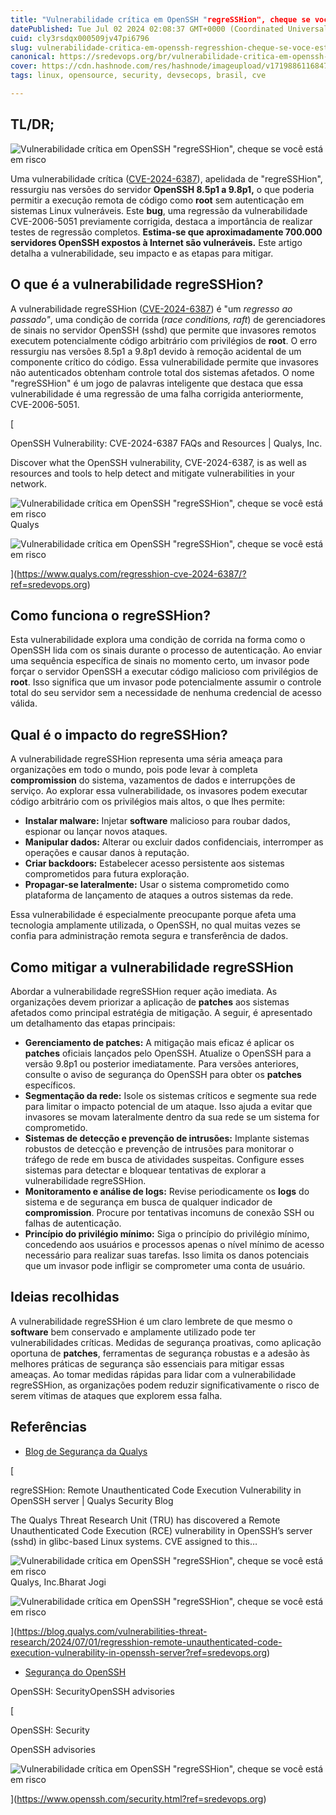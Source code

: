 ```yaml
---
title: "Vulnerabilidade crítica em OpenSSH "regreSSHion", cheque se você está em risco"
datePublished: Tue Jul 02 2024 02:08:37 GMT+0000 (Coordinated Universal Time)
cuid: cly3rsdqx000509jv47pi6796
slug: vulnerabilidade-critica-em-openssh-regresshion-cheque-se-voce-esta-em-risco
canonical: https://sredevops.org/br/vulnerabilidade-critica-em-openssh-regresshion-cheque-se-voce-esta-em-risco/
cover: https://cdn.hashnode.com/res/hashnode/imageupload/v1719886116847/07fe9bb5-612a-47a2-a44c-72de8bcf220a.webp
tags: linux, opensource, security, devsecops, brasil, cve

---
```


TL/DR;
------

![Vulnerabilidade crítica em OpenSSH "regreSSHion", cheque se você está em risco](https://cdn.hashnode.com/res/hashnode/imageupload/v1719886115108/b53b2df9-d358-4111-aec1-56a6b1a52317.webp)

Uma vulnerabilidade crítica ([CVE-2024-6387](https://www.qualys.com/regresshion-cve-2024-6387/?ref=sredevops.org)), apelidada de "regreSSHion", ressurgiu nas versões do servidor **OpenSSH 8.5p1 a 9.8p1,** o que poderia permitir a execução remota de código como **root** sem autenticação em sistemas Linux vulneráveis. Este **bug**, uma regressão da vulnerabilidade CVE-2006-5051 previamente corrigida, destaca a importância de realizar testes de regressão completos. **Estima-se que aproximadamente 700.000 servidores OpenSSH expostos à Internet são vulneráveis.** Este artigo detalha a vulnerabilidade, seu impacto e as etapas para mitigar.

O que é a vulnerabilidade regreSSHion?
--------------------------------------

A vulnerabilidade regreSSHion ([CVE-2024-6387](https://www.qualys.com/regresshion-cve-2024-6387/?ref=sredevops.org)) é "um _regresso ao passado"_, uma condição de corrida (_race conditions, raft_) de gerenciadores de sinais no servidor OpenSSH (sshd) que permite que invasores remotos executem potencialmente código arbitrário com privilégios de **root**. O erro ressurgiu nas versões 8.5p1 a 9.8p1 devido à remoção acidental de um componente crítico do código. Essa vulnerabilidade permite que invasores não autenticados obtenham controle total dos sistemas afetados. O nome "regreSSHion" é um jogo de palavras inteligente que destaca que essa vulnerabilidade é uma regressão de uma falha corrigida anteriormente, CVE-2006-5051.

[

OpenSSH Vulnerability: CVE-2024-6387 FAQs and Resources | Qualys, Inc.

Discover what the OpenSSH vulnerability, CVE-2024-6387, is as well as resources and tools to help detect and mitigate vulnerabilities in your network.

![Vulnerabilidade crítica em OpenSSH "regreSSHion", cheque se você está em risco](https://cdn.hashnode.com/res/hashnode/imageupload/v1719886115646/7d0c1736-5068-4431-bca6-1dc7ed7a3994.png)Qualys

![Vulnerabilidade crítica em OpenSSH "regreSSHion", cheque se você está em risco](https://cdn.hashnode.com/res/hashnode/imageupload/v1719886115799/d299747c-2102-4c91-ba0a-8e36e9f28fc1.jpeg)

](https://www.qualys.com/regresshion-cve-2024-6387/?ref=sredevops.org)

Como funciona o regreSSHion?
----------------------------

Esta vulnerabilidade explora uma condição de corrida na forma como o OpenSSH lida com os sinais durante o processo de autenticação. Ao enviar uma sequência específica de sinais no momento certo, um invasor pode forçar o servidor OpenSSH a executar código malicioso com privilégios de **root**. Isso significa que um invasor pode potencialmente assumir o controle total do seu servidor sem a necessidade de nenhuma credencial de acesso válida.

Qual é o impacto do regreSSHion?
--------------------------------

A vulnerabilidade regreSSHion representa uma séria ameaça para organizações em todo o mundo, pois pode levar à completa **compromission** do sistema, vazamentos de dados e interrupções de serviço. Ao explorar essa vulnerabilidade, os invasores podem executar código arbitrário com os privilégios mais altos, o que lhes permite:

*   **Instalar malware:** Injetar **software** malicioso para roubar dados, espionar ou lançar novos ataques.
*   **Manipular dados:** Alterar ou excluir dados confidenciais, interromper as operações e causar danos à reputação.
*   **Criar backdoors:** Estabelecer acesso persistente aos sistemas comprometidos para futura exploração.
*   **Propagar-se lateralmente:** Usar o sistema comprometido como plataforma de lançamento de ataques a outros sistemas da rede.

Essa vulnerabilidade é especialmente preocupante porque afeta uma tecnologia amplamente utilizada, o OpenSSH, no qual muitas vezes se confia para administração remota segura e transferência de dados.

Como mitigar a vulnerabilidade regreSSHion
------------------------------------------

Abordar a vulnerabilidade regreSSHion requer ação imediata. As organizações devem priorizar a aplicação de **patches** aos sistemas afetados como principal estratégia de mitigação. A seguir, é apresentado um detalhamento das etapas principais:

*   **Gerenciamento de patches:** A mitigação mais eficaz é aplicar os **patches** oficiais lançados pelo OpenSSH. Atualize o OpenSSH para a versão 9.8p1 ou posterior imediatamente. Para versões anteriores, consulte o aviso de segurança do OpenSSH para obter os **patches** específicos.
*   **Segmentação da rede:** Isole os sistemas críticos e segmente sua rede para limitar o impacto potencial de um ataque. Isso ajuda a evitar que invasores se movam lateralmente dentro da sua rede se um sistema for comprometido.
*   **Sistemas de detecção e prevenção de intrusões:** Implante sistemas robustos de detecção e prevenção de intrusões para monitorar o tráfego de rede em busca de atividades suspeitas. Configure esses sistemas para detectar e bloquear tentativas de explorar a vulnerabilidade regreSSHion.
*   **Monitoramento e análise de logs:** Revise periodicamente os **logs** do sistema e de segurança em busca de qualquer indicador de **compromission**. Procure por tentativas incomuns de conexão SSH ou falhas de autenticação.
*   **Princípio do privilégio mínimo:** Siga o princípio do privilégio mínimo, concedendo aos usuários e processos apenas o nível mínimo de acesso necessário para realizar suas tarefas. Isso limita os danos potenciais que um invasor pode infligir se comprometer uma conta de usuário.

Ideias recolhidas
-----------------

A vulnerabilidade regreSSHion é um claro lembrete de que mesmo o **software** bem conservado e amplamente utilizado pode ter vulnerabilidades críticas. Medidas de segurança proativas, como aplicação oportuna de **patches**, ferramentas de segurança robustas e a adesão às melhores práticas de segurança são essenciais para mitigar essas ameaças. Ao tomar medidas rápidas para lidar com a vulnerabilidade regreSSHion, as organizações podem reduzir significativamente o risco de serem vítimas de ataques que explorem essa falha.

Referências
-----------

*   [Blog de Segurança da Qualys](https://blog.qualys.com/vulnerabilities-threat-research/2024/07/01/regresshion-remote-unauthenticated-code-execution-vulnerability-in-openssh-server?ref=sredevops.org)

[

regreSSHion: Remote Unauthenticated Code Execution Vulnerability in OpenSSH server | Qualys Security Blog

The Qualys Threat Research Unit (TRU) has discovered a Remote Unauthenticated Code Execution (RCE) vulnerability in OpenSSH’s server (sshd) in glibc-based Linux systems. CVE assigned to this…

![Vulnerabilidade crítica em OpenSSH "regreSSHion", cheque se você está em risco](https://cdn.hashnode.com/res/hashnode/imageupload/v1719886116062/5d4e4d3e-20fc-483c-beb8-20ac5d02f3f2.png)Qualys, Inc.Bharat Jogi

![Vulnerabilidade crítica em OpenSSH "regreSSHion", cheque se você está em risco](https://cdn.hashnode.com/res/hashnode/imageupload/v1719886116181/4197afba-fb78-4177-8290-a59b14634891.jpeg)

](https://blog.qualys.com/vulnerabilities-threat-research/2024/07/01/regresshion-remote-unauthenticated-code-execution-vulnerability-in-openssh-server?ref=sredevops.org)

*   [Segurança do OpenSSH](https://www.openssh.com/security.html?ref=sredevops.org)

OpenSSH: SecurityOpenSSH advisories

[

OpenSSH: Security

OpenSSH advisories

![Vulnerabilidade crítica em OpenSSH "regreSSHion", cheque se você está em risco](https://cdn.hashnode.com/res/hashnode/imageupload/v1719886116719/b2e937e5-b0b4-4862-a035-167d960344ae.ico)



](https://www.openssh.com/security.html?ref=sredevops.org)